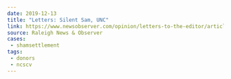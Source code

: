 ```yaml
---
date: 2019-12-13
title: "Letters: Silent Sam, UNC"
link: https://www.newsobserver.com/opinion/letters-to-the-editor/article238233809.html
source: Raleigh News & Observer
cases:
 - shamsettlement
tags:
 - donors
 - ncscv
---
```

